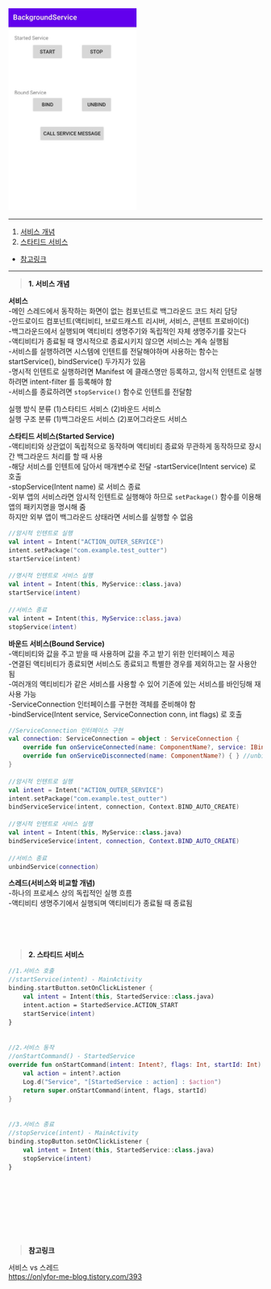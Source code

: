 <img src="https://github.com/HYUNJUNEPARK/ImageRepository/blob/master/androidProgramming/backgroundService.jpg" height="400"/>

---
1. <a href = "#content1">서비스 개념</a></br>
2. <a href = "#content2">스타티드 서비스</a></br>
* <a href = "#ref">참고링크</a>

---
><a id = "content1">**1. 서비스 개념**</a></br>



**서비스**</br>
-메인 스레드에서 동작하는 화면이 없는 컴포넌트로 백그라운드 코드 처리 담당</br>
-안드로이드 컴포넌트(액티비티, 브로드캐스트 리시버, 서비스, 콘텐트 프로바이더)</br>
-백그라운드에서 실행되며 액티비티 생명주기와 독립적인 자체 생명주기를 갖는다</br>
-액티비티가 종료될 때 명시적으로 종료시키지 않으면 서비스는 계속 실행됨</br>
-서비스를 실행하려면 시스템에 인텐트를 전달해야하며 사용하는 함수는 startService(), bindService() 두가지가 있음</br>
-명시적 인텐트로 실행하려면 Manifest 에 클래스명만 등록하고, 암시적 인텐트로 실행하려면 intent-filter 를 등록해야 함</br>
-서비스를 종료하려면 `stopService()` 함수로 인텐트를 전달함

실행 방식 분류 (1)스타티드 서비스 (2)바운드 서비스</br>
실행 구조 분류 (1)백그라운드 서비스 (2)포어그라운드 서비스</br>

**스타티드 서비스(Started Service)**</br>
-액티비티와 상관없이 독립적으로 동작하며 액티비티 종료와 무관하게 동작하므로 장시간 백그라운드 처리를 할 때 사용</br>
-해당 서비스를 인텐트에 담아서 매개변수로 전달
-startService(Intent service) 로 호출</br>
-stopService(Intent name) 로 서비스 종료</br>
-외부 앱의 서비스라면 암시적 인텐트로 실행해야 하므로  `setPackage()` 함수를 이용해 앱의 패키지명을 명시해 줌</br>
하지만 외부 앱이 백그라운드 상태라면 서비스를 실행할 수 없음</br>

```kotlin
//암시적 인텐트로 실행
val intent = Intent("ACTION_OUTER_SERVICE")
intent.setPackage("com.example.test_outter")
startService(intent)

//명시적 인텐트로 서비스 실행
val intent = Intent(this, MyService::class.java)
startService(intent)

//서비스 종료
val intent = Intent(this, MyService::class.java)
stopService(intent)
```

**바운드 서비스(Bound Service)**</br>
-액티비티와 값을 주고 받을 때 사용하며 값을 주고 받기 위한 인터페이스 제공</br>
-연결된 액티비티가 종료되면 서비스도 종료되고 특별한 경우를 제외하고는 잘 사용안됨</br>
-여러개의 액티비티가 같은 서비스를 사용할 수 있어 기존에 있는 서비스를 바인딩해 재사용 가능</br>
-ServiceConnection 인터페이스를 구현한 객체를 준비해야 함</br>
-bindService(Intent service, ServiceConnection conn, int flags) 로 호출</br>

```kotlin
//ServiceConnection 인터페이스 구현
val connection: ServiceConnection = object : ServiceConnection {
    override fun onServiceConnected(name: ComponentName?, service: IBinder?) { } //bindService() 로 서비스를 구동할 때 자동 호출
    override fun onServiceDisconnected(name: ComponentName?) { } //unbindService() 로 서비스를 종료할 때 자동 호출
}

//암시적 인텐트로 실행
val intent = Intent("ACTION_OUTER_SERVICE")
intent.setPackage("com.example.test_outter")
bindServiceService(intent, connection, Context.BIND_AUTO_CREATE)

//명시적 인텐트로 서비스 실행
val intent = Intent(this, MyService::class.java)
bindServiceService(intent, connection, Context.BIND_AUTO_CREATE)

//서비스 종료
unbindService(connection)
```













**스레드(서비스와 비교할 개념)**</br>
-하나의 프로세스 상의 독립적인 실행 흐름</br>
-액티비티 생명주기에서 실행되며 액티비티가 종료될 때 종료됨</br>
<br></br>
<br></br>

><a id = "content2">**2. 스타티드 서비스**</a></br>

```kotlin
//1.서비스 호출
//startService(intent) - MainActivity
binding.startButton.setOnClickListener {
    val intent = Intent(this, StartedService::class.java)
    intent.action = StartedService.ACTION_START
    startService(intent)
}


//2.서비스 동작
//onStartCommand() - StartedService
override fun onStartCommand(intent: Intent?, flags: Int, startId: Int): Int {
    val action = intent?.action
    Log.d("Service", "[StartedService : action] : $action")
    return super.onStartCommand(intent, flags, startId)
}


//3.서비스 종료
//stopService(intent) - MainActivity
binding.stopButton.setOnClickListener {
    val intent = Intent(this, StartedService::class.java)
    stopService(intent)
}


```
<br></br>
<br></br>
---

><a id = "ref">**참고링크**</a></br>

서비스 vs 스레드</br>
https://onlyfor-me-blog.tistory.com/393</br>
